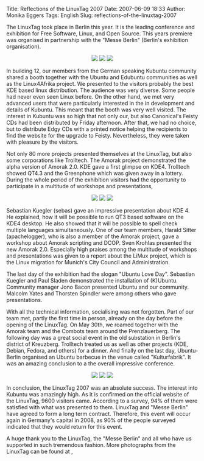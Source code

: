 Title: Reflections of the LinuxTag 2007
Date: 2007-06-09 18:33
Author: Monika Eggers
Tags: English
Slug: reflections-of-the-linuxtag-2007

The LinuxTag took place in Berlin this year. It is the leading
conference and exhibition for Free Software, Linux, and Open Source.
This years premiere was organised in partnership with the "Messe Berlin"
(Berlin's exhibition organisation).

</p>
<div align="center">

![](http://www.kubuntu-de.org/files/LT07/LinuxTag2007_001_1.jpg)
![](http://www.kubuntu-de.org/files/LT07/LinuxTag2007_004_1.jpg)
![](http://www.kubuntu-de.org/files/LT07/LinuxTag2007_005_1.jpg)

</div>

</p>
In building 12, our members from the German speaking Kubuntu community
shared a booth together with the Ubuntu and Edubuntu communities as well
as the Linux4Afrika project. We presented to the visitors probably the
best KDE based linux distribution. The audience was very diverse. Some
people had never even seen Linux before. On the other hand, we met very
advanced users that were particularly interested in the in development
and details of Kubuntu. This meant that the booth was very well visited.
The interest in Kubuntu was so high that not only our, but also
Canonical's Feisty CDs had been distributed by Friday afternoon. After
that, we had no choice, but to distribute Edgy CDs with a printed notice
helping the recipients to find the website for the upgrade to Feisty.
Nevertheless, they were taken with pleasure by the visitors.

</p>
<!--break--><!--break-->

Not only 80 more projects presented themselves at the LinuxTag, but also
some corporations like Trolltech. The Amorak project demonstrated the
alpha version of Amorak 2.0. KDE gave a first glimpse on KDE4. Trolltech
showed QT4.3 and the Greenphone which was given away in a lottery.
During the whole period of the exhibition visitors had the opportunity
to participate in a multitude of workshops and presentations,

</p>
<div align="center">

![](http://www.kubuntu-de.org/files/LT07/LinuxTag2007_012_1.jpg) ![](http://www.kubuntu-de.org/files/LT07/LinuxTag2007_041_1.jpg)
![](http://www.kubuntu-de.org/files/LT07/LinuxTag2007_032_1.jpg)

</div>

</p>
Sebastian Kuegler (sebas) gave an impressive presentation about KDE 4.
He explained, how it will be possible to run QT3 based software on the
KDE4 desktop. He also showed that it will be possible to spell check
multiple languages simultaneously. One of our team members, Harald
Sitter (apachelogger), who is also a member of the Amorak project, gave
a workshop about Amorak scripting and DCOP. Sven Krohlas presented the
new Amorak 2.0. Especially high praises among the multitude of workshops
and presentations was given to a report about the LiMux project, which
is the Linux migration for Munich's City Council and Administration.

</p>
The last day of the exhibition had the slogan "Ubuntu Love Day".
Sebastian Kuegler and Paul Sladen demonstrated the installation of
(K)Ubuntu. Community manager Jono Bacon presented Ubuntu and our
community. Malcolm Yates and Thorsten Spindler were among others who
gave presentations.

</p>
With all the technical information, socialising was not forgotten. Part
of our team met, partly the first time in person, already on the day
before the opening of the LinuxTag. On May 30th, we roamed together with
the Amorak team and the Combots team around the Prenzlauerberg. The
following day was a great social event in the old substation in Berlin's
district of Kreuzberg. Trolltech treated us as well as other projects
(KDE, Debian, Fedora, and others) for a dinner. And finally on the last
day, Ubuntu-Berlin organised an Ubuntu barbecue in the venue called
"Kulturfabrik". It was an amazing conclusion to a the overall impressive
conference.

</p>
<div align="center">

![](http://www.kubuntu-de.org/files/LT07/LinuxTag2007_072_1.jpg)
![](http://www.kubuntu-de.org/files/LT07/LinuxTag2007_066_1.jpg)
![](http://www.kubuntu-de.org/files/LT07/LinuxTag2007_075_1.jpg)

</div>

</p>
In conclusion, the LinuxTag 2007 was an absolute success. The interest
into Kubuntu was amazingly high. As it is confirmed on the official
website of the LinuxTag, 9600 visitors came. According to a survey, 94%
of them were satisfied with what was presented to them. LinuxTag and
"Messe Berlin" have agreed to form a long term contract. Therefore, this
event will occur again in Germany's capital in 2008, as 90% of the
people surveyed indicated that they would return for this event.

</p>
A huge thank you to the LinuxTag, the "Messe Berlin" and all who have us
supported in such tremendous fashion. More photographs from the LinuxTag
can be found at <http://www.kubuntu-de.org/bilder/events/linuxtag-2007>,

</p>

